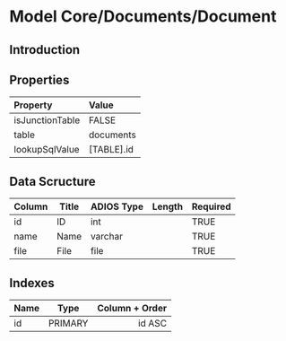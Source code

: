 # Model Core/Documents/Document

## Introduction

## Properties

| Property        | Value        |
| :-------------- | :----------- |
| isJunctionTable | FALSE        |
| table           | documents    |
| lookupSqlValue  | [TABLE].id |

## Data Scructure

| Column | Title | ADIOS Type | Length | Required |
| ------ | ----- | ---------- | ------ | -------- |
| id     | ID    | int        |        | TRUE     |
| name   | Name  | varchar    |        | TRUE     |
| file   | File  | file       |        | TRUE     |

## Indexes

| Name |  Type   | Column + Order |
| :--- | :-----: | -------------: |
| id   | PRIMARY |         id ASC |
